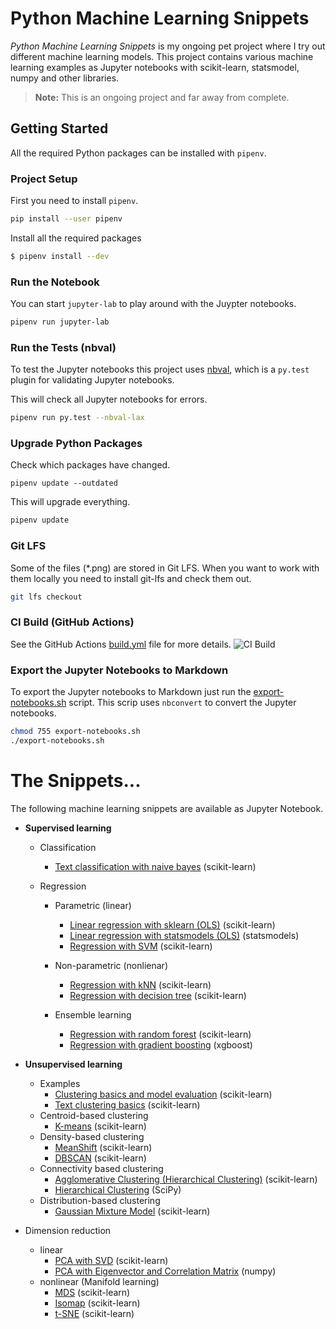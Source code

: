 # Python Machine Learning Snippets

_Python Machine Learning Snippets_ is my ongoing pet project where I try out different machine learning models. This project contains various machine learning examples as Jupyter notebooks with scikit-learn, statsmodel, numpy and other libraries.

> **Note:** This is an ongoing project and far away from complete.

## Getting Started

All the required Python packages can be installed with `pipenv`.

### Project Setup

First you need to install `pipenv`.

```bash
pip install --user pipenv
```

Install all the required packages

```bash
$ pipenv install --dev
```

### Run the Notebook

You can start `jupyter-lab` to play around with the Juypter notebooks.

```bash
pipenv run jupyter-lab
```

### Run the Tests (nbval)

To test the Jupyter notebooks this project uses [nbval](https://github.com/computationalmodelling/nbval), which is a `py.test`
plugin for validating Jupyter notebooks.

This will check all Jupyter notebooks for errors.

```bash
pipenv run py.test --nbval-lax
```

### Upgrade Python Packages

Check which packages have changed.

```
pipenv update --outdated
```

This will upgrade everything.

```bash
pipenv update
```

### Git LFS

Some of the files (\*.png) are stored in Git LFS. When you want to work with them locally you need to install git-lfs and check them out.

```bash
git lfs checkout
```

### CI Build (GitHub Actions)

See the GitHub Actions [build.yml](.github/workflows/build.yml) file for more details.
![CI Build](https://github.com/rueedlinger/machine-learning-snippets/workflows/CI%20Build/badge.svg)

### Export the Jupyter Notebooks to Markdown

To export the Jupyter notebooks to Markdown just run the [export-notebooks.sh](export-notebooks.sh) script.
This scrip uses `nbconvert` to convert the Jupyter notebooks.

```bash
chmod 755 export-notebooks.sh
./export-notebooks.sh
```

# The Snippets...

The following machine learning snippets are available as Jupyter Notebook.

- **Supervised learning**

  - Classification
    - [Text classification with naive bayes](notebooks/supervised/text_classification/text_classification.md) (scikit-learn)
  - Regression

    - Parametric (linear)

      - [Linear regression with sklearn (OLS)](notebooks/supervised/regression/linear/multiple_linear_regression_sklearn.ipynb) (scikit-learn)
      - [Linear regression with statsmodels (OLS)](notebooks/supervised/regression/multiple_linear_regression_statsmodels.md) (statsmodels)
      - [Regression with SVM](notebooks/supervised/regression/linear/regression_svm.ipynb) (scikit-learn)

    - Non-parametric (nonlienar)
      - [Regression with kNN](notebooks/supervised/regression/nonlienar/regression_kNN.ipynb) (scikit-learn)
      - [Regression with decision tree](notebooks/supervised/regression/nonlienar/regression_tree.ipynb) (scikit-learn)
    - Ensemble learning

      - [Regression with random forest](notebooks/supervised/regression/ensemble/regression_random_forest.ipynb) (scikit-learn)
      - [Regression with gradient boosting](notebooks/supervised/regression/ensemble/regression_xgboost.ipynb) (xgboost)

- **Unsupervised learning**
  - Examples
    - [Clustering basics and model evaluation](notebooks/unsupervised/clustering/clustering_basics_model_evaluation.ipynb) (scikit-learn)
    - [Text clustering basics](notebooks/unsupervised/clustering/clustering_text.ipynb) (scikit-learn)
  - Centroid-based clustering
    - [K-means](notebooks/unsupervised/clustering/kmeans/clustering_kmeans.ipynb) (scikit-learn)
  - Density-based clustering
    - [MeanShift](notebooks/unsupervised/clustering/meanshift/clustering_meanshift.ipynb) (scikit-learn)
    - [DBSCAN](notebooks/unsupervised/clustering/dbscan/clustering_dbscan.ipynb) (scikit-learn)
  - Connectivity based clustering
    - [Agglomerative Clustering (Hierarchical Clustering)](notebooks/unsupervised/clustering/agglomerative/clustering_agglomerative.ipynb) (scikit-learn)
    - [Hierarchical Clustering](notebooks/unsupervised/clustering/hclust/clustering_hclust.ipynb) (SciPy)
  - Distribution-based clustering
    - [Gaussian Mixture Model](notebooks/unsupervised/clustering/gaussian_mixture/clustering_gaussian_mixture.ipynb) (scikit-learn)
- Dimension reduction
  - linear
    - [PCA with SVD](notebooks/unsupervised/dimensionality_reduction/pca/dimensionality_reduction_pca.ipynb) (scikit-learn)
    - [PCA with Eigenvector and Correlation Matrix](notebooks/unsupervised/dimensionality_reduction/eigen/dimensionality_reduction_eigen.ipynb) (numpy)
  - nonlinear (Manifold learning)
    - [MDS](notebooks/unsupervised/dimensionality_reduction/mds/dimensionality_reduction_mds.md) (scikit-learn)
    - [Isomap](notebooks/unsupervised/dimensionality_reduction/isomap/dimensionality_reduction_isomap.ipynb) (scikit-learn)
    - [t-SNE](notebooks/unsupervised/dimensionality_reduction/tsne/dimensionality_reduction_tsne.ipynb) (scikit-learn)
